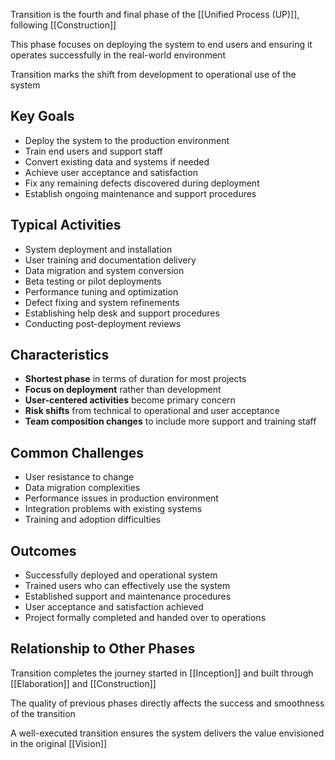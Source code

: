 Transition is the fourth and final phase of the [[Unified Process (UP)]], following [[Construction]]

This phase focuses on deploying the system to end users and ensuring it operates successfully in the real-world environment

Transition marks the shift from development to operational use of the system

## Key Goals

- Deploy the system to the production environment
- Train end users and support staff
- Convert existing data and systems if needed
- Achieve user acceptance and satisfaction
- Fix any remaining defects discovered during deployment
- Establish ongoing maintenance and support procedures

## Typical Activities

- System deployment and installation
- User training and documentation delivery
- Data migration and system conversion
- Beta testing or pilot deployments
- Performance tuning and optimization
- Defect fixing and system refinements
- Establishing help desk and support procedures
- Conducting post-deployment reviews

## Characteristics

- **Shortest phase** in terms of duration for most projects
- **Focus on deployment** rather than development
- **User-centered activities** become primary concern
- **Risk shifts** from technical to operational and user acceptance
- **Team composition changes** to include more support and training staff

## Common Challenges

- User resistance to change
- Data migration complexities
- Performance issues in production environment
- Integration problems with existing systems
- Training and adoption difficulties

## Outcomes

- Successfully deployed and operational system
- Trained users who can effectively use the system
- Established support and maintenance procedures
- User acceptance and satisfaction achieved
- Project formally completed and handed over to operations

## Relationship to Other Phases

Transition completes the journey started in [[Inception]] and built through [[Elaboration]] and [[Construction]]

The quality of previous phases directly affects the success and smoothness of the transition

A well-executed transition ensures the system delivers the value envisioned in the original [[Vision]]
